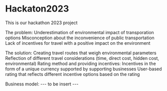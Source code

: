 # Hackaton2023
This is our hackathon 2023 project

The problem:
Underestimation of environmental impact of transporation options
Misconception about the inconvenience of public transportation
Lack of incentives for travel with a positive impact on the environment

The solution:
Creating travel routes that weigh environmental parameters
Reflection of different travel considerations (time, direct cost, hidden cost, environmental)
Rating method and providing incentives:
Incentives in the form of a unique currency supported by supporting businesses
User-based rating that reflects different incentive options based on the rating

Business model:
--- to be insert ---